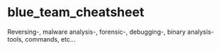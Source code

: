 # blue_team_cheatsheet
Reversing-, malware analysis-, forensic-, debugging-, binary analysis- tools, commands, etc...
